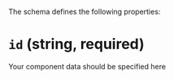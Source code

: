 The schema defines the following properties:

# `id` (string, required)

Your component data should be specified here